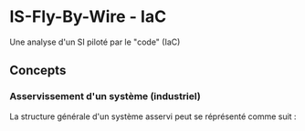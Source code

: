 # IS-Fly-By-Wire - IaC

Une analyse d'un SI piloté par le "code" (IaC)

## Concepts
### Asservissement d'un système (industriel)

La structure générale d'un système asservi peut se réprésenté comme suit :



